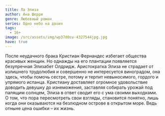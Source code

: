 ```yaml
---
title: Ла Элиза
author: Ана Шерри
genre: Любовный роман
series: Одно небо на двоих
tags:
  - 16+
image: /src/assets/img/wp37d0sv-4327544jpg.jpg
have: true
---
```

После неудачного брака Кристиан Фернандес избегает общества красивых женщин. Но однажды на его плантации появляется безупречная Элизабет Олдридж. Аристократка Элиза не страдает от излишнего трудолюбия и совершенно не интересуется виноградом, она здесь, чтобы помочь сестре, потому и терпит невыносимого, гордого и упрямого испанца. Кристиану доставляет огромное удовольствие доводить девушку до изнеможения, заставляя собирать урожай под палящим солнцем, Элиза в ответ сводит его с ума своими выходками. О том, что пора пересмотреть свои взгляды, становится понятно, лишь когда они оказываются на безлюдном острове в открытом море. Ведь отныне цена ошибки – их жизнь.
